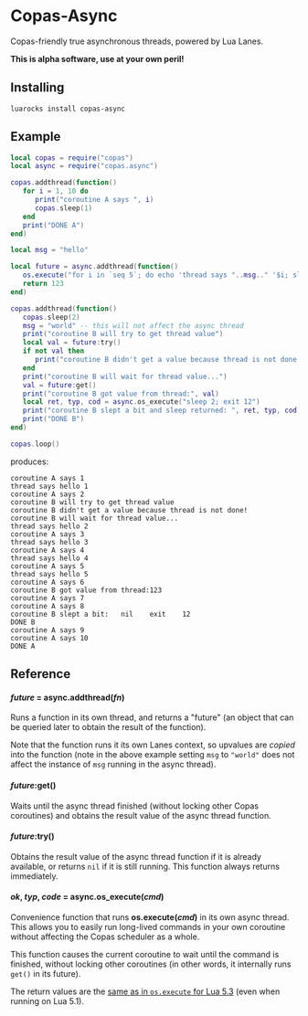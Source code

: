 
# Copas-Async

Copas-friendly true asynchronous threads, powered by Lua Lanes.

**This is alpha software, use at your own peril!**

## Installing

    luarocks install copas-async

## Example

```lua
local copas = require("copas")
local async = require("copas.async")

copas.addthread(function()
   for i = 1, 10 do
      print("coroutine A says ", i)
      copas.sleep(1)
   end
   print("DONE A")
end)

local msg = "hello"

local future = async.addthread(function()
   os.execute("for i in `seq 5`; do echo 'thread says "..msg.." '$i; sleep 1; done")
   return 123
end)

copas.addthread(function()
   copas.sleep(2)
   msg = "world" -- this will not affect the async thread
   print("coroutine B will try to get thread value")
   local val = future:try()
   if not val then
      print("coroutine B didn't get a value because thread is not done!")
   end
   print("coroutine B will wait for thread value...")
   val = future:get()
   print("coroutine B got value from thread:", val)
   local ret, typ, cod = async.os_execute("sleep 2; exit 12")
   print("coroutine B slept a bit and sleep returned: ", ret, typ, cod)
   print("DONE B")
end)

copas.loop()
```

produces:

    coroutine A says 1
    thread says hello 1
    coroutine A says 2
    coroutine B will try to get thread value
    coroutine B didn't get a value because thread is not done!
    coroutine B will wait for thread value...
    thread says hello 2
    coroutine A says 3
    thread says hello 3
    coroutine A says 4
    thread says hello 4
    coroutine A says 5
    thread says hello 5
    coroutine A says 6
    coroutine B got value from thread:123
    coroutine A says 7
    coroutine A says 8
    coroutine B slept a bit:   nil    exit    12
    DONE B
    coroutine A says 9
    coroutine A says 10
    DONE A

## Reference

#### *future* = async.addthread(*fn*)

Runs a function in its own thread, and returns a "future" (an object that can be queried
later to obtain the result of the function).

Note that the function runs it its own Lanes context, so upvalues are _copied_ into the 
function (note in the above example setting `msg` to `"world"` does not affect the
instance of `msg` running in the async thread).

#### *future*:get() 

Waits until the async thread finished (without locking other Copas coroutines) and
obtains the result value of the async thread function.

#### *future*:try() 

Obtains the result value of the async thread function if it is already available,
or returns `nil` if it is still running. This function always returns immediately.

#### *ok*, *typ*, *code* = async.os_execute(*cmd*) 

Convenience function that runs **os.execute(*cmd*)** in its own async thread.
This allows you to easily run long-lived commands in your own coroutine without
affecting the Copas scheduler as a whole.

This function causes the current coroutine to wait until the command is finished,
without locking other coroutines (in other words, it internally runs `get()`
in its future). 

The return values are the [same as in `os.execute` for Lua 5.3](http://www.lua.org/manual/5.3/manual.html#pdf-os.execute)
(even when running on Lua 5.1).

